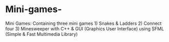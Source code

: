 # Mini-games-
Mini Games: Containing three mini games 1) Snakes & Ladders 2) Connect four 3) Minesweeper with C++ & GUI (Graphics User Interface) using SFML (Simple & Fast Multimedia Library)
